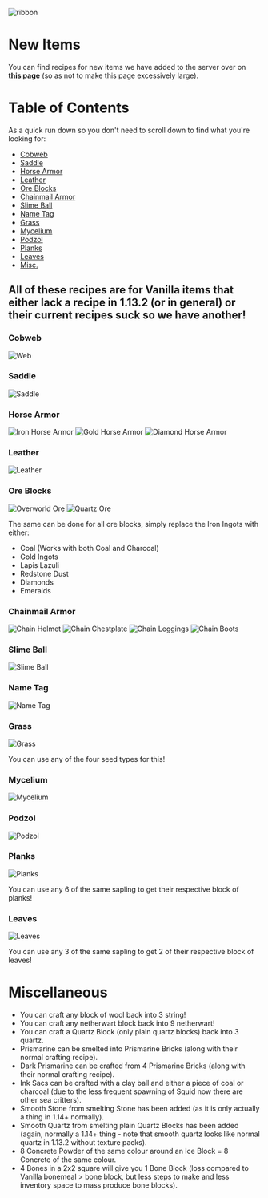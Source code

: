 ![ribbon](images/L-ribbon.png) 

# New Items
You can find recipes for new items we have added to the server over on **[this page](newcraft.md)** (so as not to make this page excessively large).


# Table of Contents
As a quick run down so you don't need to scroll down to find what you're looking for:
- [Cobweb](#cobweb)
- [Saddle](#saddle)
- [Horse Armor](#horse-armor)
- [Leather](#leather)
- [Ore Blocks](#ore-blocks)
- [Chainmail Armor](#chainmail-armor)
- [Slime Ball](#slime-ball)
- [Name Tag](#name-tag)
- [Grass](#grass)
- [Mycelium](#mycelium)
- [Podzol](#podzol)
- [Planks](#planks)
- [Leaves](#leaves)
- [Misc.](#miscellaneous)

## All of these recipes are for Vanilla items that either lack a recipe in 1.13.2 (or in general) or their current recipes suck so we have another!

### Cobweb

![Web](images/cobweb.png)

### Saddle

![Saddle](images/saddle.png)

### Horse Armor

![Iron Horse Armor](images/iharmour.png)
![Gold Horse Armor](images/gharmour.png)
![Diamond Horse Armor](images/dharmour.png)

### Leather

![Leather](images/leather.png)

### Ore Blocks

![Overworld Ore](images/iore.png)
![Quartz Ore](images/nqore.png)

The same can be done for all ore blocks, simply replace the Iron Ingots with either:
- Coal (Works with both Coal and Charcoal)
- Gold Ingots
- Lapis Lazuli
- Redstone Dust
- Diamonds
- Emeralds

### Chainmail Armor

![Chain Helmet](images/chainhelmet.png)
![Chain Chestplate](images/chainchest.png)
![Chain Leggings](images/chainlegs.png)
![Chain Boots](images/chainboots.png)

### Slime Ball

![Slime Ball](images/slimeball.png)

### Name Tag

![Name Tag](images/nametag.png)

### Grass

![Grass](images/grass.png)

You can use any of the four seed types for this!

### Mycelium

![Mycelium](images/mycelium.png)

### Podzol

![Podzol](images/podzol.png)

### Planks

![Planks](images/planks.png)

You can use any 6 of the same sapling to get their respective block of planks!

### Leaves

![Leaves](images/leaves.png)

You can use any 3 of the same sapling to get 2 of their respective block of leaves!



# Miscellaneous

- You can craft any block of wool back into 3 string!
- You can craft any netherwart block back into 9 netherwart!
- You can craft a Quartz Block (only plain quartz blocks) back into 3 quartz.
- Prismarine can be smelted into Prismarine Bricks (along with their normal crafting recipe).
- Dark Prismarine can be crafted from 4 Prismarine Bricks (along with their normal crafting recipe).
- Ink Sacs can be crafted with a clay ball and either a piece of coal or charcoal (due to the less frequent spawning of Squid now there are other sea critters).
- Smooth Stone from smelting Stone has been added (as it is only actually a thing in 1.14+ normally).
- Smooth Quartz from smelting plain Quartz Blocks has been added (again, normally a 1.14+ thing - note that smooth quartz looks like normal quartz in 1.13.2 without texture packs).
- 8 Concrete Powder of the same colour around an Ice Block = 8 Concrete of the same colour.
- 4 Bones in a 2x2 square will give you 1 Bone Block (loss compared to Vanilla bonemeal > bone block, but less steps to make and less inventory space to mass produce bone blocks).
